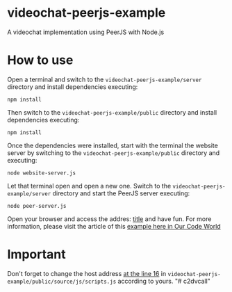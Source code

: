 # videochat-peerjs-example

A videochat implementation using PeerJS with Node.js

# How to use

Open a terminal and switch to the `videochat-peerjs-example/server` directory and install dependencies executing:

```batch
npm install
```

Then switch to the `videochat-peerjs-example/public` directory and install dependencies executing:

```batch
npm install
```

Once the dependencies were installed, start with the terminal the website server by switching to the `videochat-peerjs-example/public` directory and executing:

```batch
node website-server.js
```

Let that terminal open and open a new one. Switch to the `videochat-peerjs-example/server` directory and start the PeerJS server executing:

```batch
node peer-server.js
```

Open your browser and access the addres: [title](https://localhost:8443) and have fun. For more information, please visit the article of this [example here in Our Code World](http://ourcodeworld.com/articles/read/496/how-to-create-a-videochat-with-webrtc-using-peerjs-and-node-js)

# Important

Don't forget to change the host address [at the line 16](https://github.com/ourcodeworld/videochat-peerjs-example/blob/master/public/source/js/script.js#L16) in `videochat-peerjs-example/public/source/js/scripts.js` according to yours.
"# c2dvcall" 
